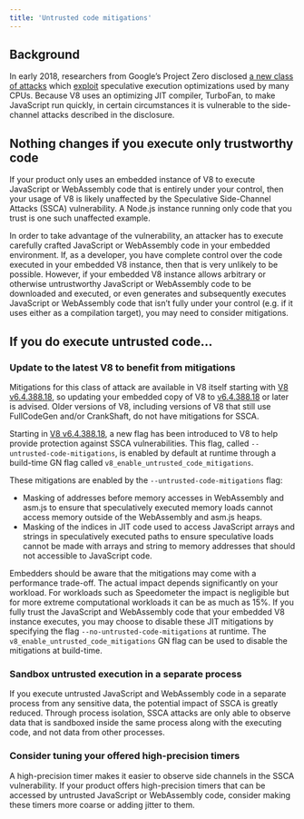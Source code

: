```yaml
---
title: 'Untrusted code mitigations'
---
```

## Background

In early 2018, researchers from Google’s Project Zero disclosed [a new class of attacks](https://googleprojectzero.blogspot.de/2018/01/reading-privileged-memory-with-side.html) which [exploit](https://security.googleblog.com/2018/01/more-details-about-mitigations-for-cpu_4.html) speculative execution optimizations used by many CPUs. Because V8 uses an optimizing JIT compiler, TurboFan, to make JavaScript run quickly, in certain circumstances it is vulnerable to the side-channel attacks described in the disclosure.

## Nothing changes if you execute only trustworthy code

If your product only uses an embedded instance of V8 to execute JavaScript or WebAssembly code that is entirely under your control, then your usage of V8 is likely unaffected by the Speculative Side-Channel Attacks (SSCA) vulnerability. A Node.js instance running only code that you trust is one such unaffected example.

In order to take advantage of the vulnerability, an attacker has to execute carefully crafted JavaScript or WebAssembly code in your embedded environment. If, as a developer, you have complete control over the code executed in your embedded V8 instance, then that is very unlikely to be possible. However, if your embedded V8 instance allows arbitrary or otherwise untrustworthy JavaScript or WebAssembly code to be downloaded and executed, or even generates and subsequently executes JavaScript or WebAssembly code that isn’t fully under your control (e.g. if it uses either as a compilation target), you may need to consider mitigations.

## If you do execute untrusted code…

### Update to the latest V8 to benefit from mitigations

Mitigations for this class of attack are available in V8 itself starting with [V8 v6.4.388.18](https://chromium.googlesource.com/v8/v8/+/e6eddfe4d1ed9d96b453d14b84ac19769388d8b1), so updating your embedded copy of V8 to [v6.4.388.18](https://chromium.googlesource.com/v8/v8/+/e6eddfe4d1ed9d96b453d14b84ac19769388d8b1) or later is advised. Older versions of V8, including versions of V8 that still use FullCodeGen and/or CrankShaft, do not have mitigations for SSCA.

Starting in [V8 v6.4.388.18](https://chromium.googlesource.com/v8/v8/+/e6eddfe4d1ed9d96b453d14b84ac19769388d8b1), a new flag has been introduced to V8 to help provide protection against SSCA vulnerabilities. This flag, called `--untrusted-code-mitigations`, is enabled by default at runtime through a build-time GN flag called `v8_enable_untrusted_code_mitigations`.

These mitigations are enabled by the `--untrusted-code-mitigations` flag:

- Masking of addresses before memory accesses in WebAssembly and asm.js to ensure that speculatively executed memory loads cannot access memory outside of the WebAssembly and asm.js heaps.
- Masking of the indices in JIT code used to access JavaScript arrays and strings in speculatively executed paths to ensure speculative loads cannot be made with arrays and string to memory addresses that should not accessible to JavaScript code.

Embedders should be aware that the mitigations may come with a performance trade-off. The actual impact depends significantly on your workload. For workloads such as Speedometer the impact is negligible but for more extreme computational workloads it can be as much as 15%. If you fully trust the JavaScript and WebAssembly code that your embedded V8 instance executes, you may choose to disable these JIT mitigations by specifying the flag `--no-untrusted-code-mitigations` at runtime. The `v8_enable_untrusted_code_mitigations` GN flag can be used to disable the mitigations at build-time.

### Sandbox untrusted execution in a separate process

If you execute untrusted JavaScript and WebAssembly code in a separate process from any sensitive data, the potential impact of SSCA is greatly reduced. Through process isolation, SSCA attacks are only able to observe data that is sandboxed inside the same process along with the executing code, and not data from other processes.

### Consider tuning your offered high-precision timers

A high-precision timer makes it easier to observe side channels in the SSCA vulnerability. If your product offers high-precision timers that can be accessed by untrusted JavaScript or WebAssembly code, consider making these timers more coarse or adding jitter to them.
